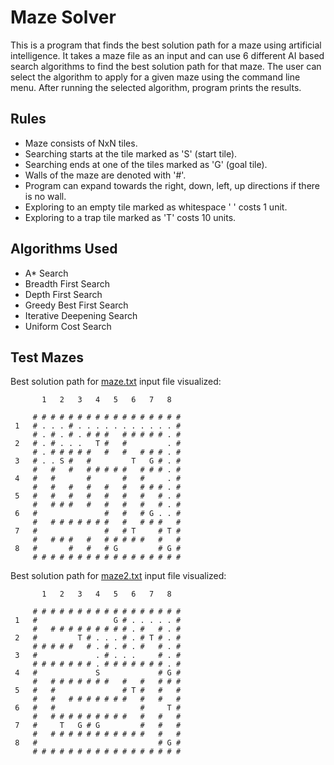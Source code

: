 # Maze Solver

This is a program that finds the best solution path for a maze using artificial intelligence. It takes a maze file as an input and can use 6 different AI based search algorithms to find the best solution path for that maze. The user can select the algorithm to apply for a given maze using the command line menu. After running the selected algorithm, program prints the results.


## Rules

* Maze consists of NxN tiles.
* Searching starts at the tile marked as 'S' (start tile).
* Searching ends at one of the tiles marked as 'G' (goal tile).
* Walls of the maze are denoted with '#'.
* Program can expand towards the right, down, left, up directions if there is no wall.
* Exploring to an empty tile marked as whitespace ' ' costs 1 unit.
* Exploring to a trap tile marked as 'T' costs 10 units.

## Algorithms Used

* A* Search
* Breadth First Search
* Depth First Search
* Greedy Best First Search
* Iterative Deepening Search
* Uniform Cost Search

## Test Mazes

Best solution path for [maze.txt](maze.txt) input file visualized:

```
       1   2   3   4   5   6   7   8

     # # # # # # # # # # # # # # # # #
 1   # . . . # . . . . . . . . . . . #
     # . # . # . # # #   # # # # # . #
 2   # . # . . .   T #   #         . #
     # . # # # # #   #   #   # # # . #
 3   # . . S #   #         T   G # . #
     #   #   #   # # # # #   # # # . # 
 4   #   #       #       #   #     . #
     #   #   #   #   #   #   # # # . #
 5   #   #   #   #   #   #   #   # . #
     #   # # #   #   #   #   #   # . #
 6   #               #   #   # G . . #
     #   # # # # # # #   #   # # #   #
 7   #               #   # T     # T #
     #   # # #   #   # # # # #   #   #
 8   #       #   #   # G         # G #
     # # # # # # # # # # # # # # # # #
```


Best solution path for [maze2.txt](maze2.txt) input file visualized:

```
       1   2   3   4   5   6   7   8

     # # # # # # # # # # # # # # # # #
 1   #                 G # . . . . . #
     #   # # # # # # # # # . #   # . #
 2   #         T # . . . # . # T # . #
     # # # # #   # . # . # . #   # . #
 3   #             . # . . .     # . #
     # # # # # # # . # # # # # # # . #
 4   #             S             # G #
     #   # # # # # # #   #   #   # # # 
 5   #   #               # T #   #   #
     #   #   # # # # # # #   #   #   #
 6   #   #                   #     T #
     #   # # # # # # # # #   #   #   #
 7   #     T   G # G         #   #   #
     #   # # # # # # # # # # #   #   #
 8   #                           # G #
     # # # # # # # # # # # # # # # # #
```
